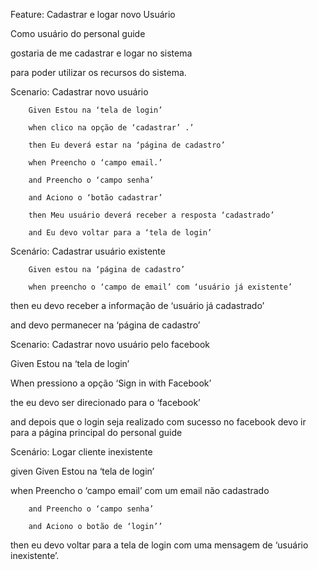 Feature: Cadastrar e logar novo Usuário

Como usuário do personal guide

gostaria de me cadastrar e logar no sistema

para poder utilizar os recursos do sistema.

 Scenario: Cadastrar novo usuário

      	

      	Given Estou na ‘tela de login’

      	when clico na opção de ‘cadastrar’ .’

      	then Eu deverá estar na ‘página de cadastro’

      	when Preencho o ‘campo email.’

      	and Preencho o ‘campo senha’

      	and Aciono o ‘botão cadastrar’

      	then Meu usuário deverá receber a resposta ‘cadastrado’

      	and Eu devo voltar para a ‘tela de login’

 

Scenário: Cadastrar usuário existente

 

      	Given estou na ‘página de cadastro’

      	when preencho o ‘campo de email’ com ‘usuário já existente’

then eu devo receber a  informação de ‘usuário já cadastrado’

and devo permanecer na ‘página de cadastro’

 

Scenario: Cadastrar novo usuário pelo facebook

      	

Given Estou na ‘tela de login’

When pressiono a opção ‘Sign in with Facebook’

the eu devo ser direcionado para o ‘facebook’

and depois que o login seja realizado com sucesso no facebook devo ir para a página principal do personal guide

 

Scenário: Logar cliente inexistente

      	

given Given Estou na ‘tela de login’

when Preencho o ‘campo email’ com um email não cadastrado

      	and Preencho o ‘campo senha’

      	and Aciono o botão de ‘login’’

then eu devo voltar para a tela de login com uma mensagem de ‘usuário inexistente’.

